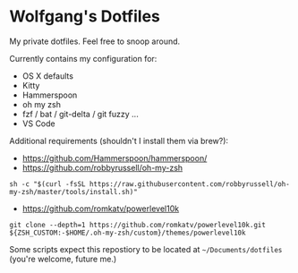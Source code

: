 # Wolfgang's Dotfiles

My private dotfiles. Feel free to snoop around.

Currently contains my configuration for:
* OS X defaults
* Kitty
* Hammerspoon 
* oh my zsh 
* fzf / bat / git-delta / git fuzzy ...
* VS Code

Additional requirements (shouldn't I install them via brew?):
* https://github.com/Hammerspoon/hammerspoon/ 
* https://github.com/robbyrussell/oh-my-zsh 
```
sh -c "$(curl -fsSL https://raw.githubusercontent.com/robbyrussell/oh-my-zsh/master/tools/install.sh)"
```
* https://github.com/romkatv/powerlevel10k
```
git clone --depth=1 https://github.com/romkatv/powerlevel10k.git ${ZSH_CUSTOM:-$HOME/.oh-my-zsh/custom}/themes/powerlevel10k
```

Some scripts expect this repostiory to be located at `~/Documents/dotfiles` (you're welcome, future me.)
